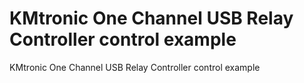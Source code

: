# KMtronic One Channel USB Relay Controller control example
KMtronic One Channel USB Relay Controller control example
